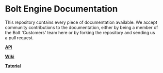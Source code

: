 # Bolt Engine Documentation

This repository contains every piece of documentation available. We accept community contributions to the documentation, either by being a member of the Bolt 'Customers' team here or by forking the repository and sending us a pull request.


**[API](api/README.md)**

**[Wiki](wiki/README.md)**

**[Tutorial](tutorial/README.md)**